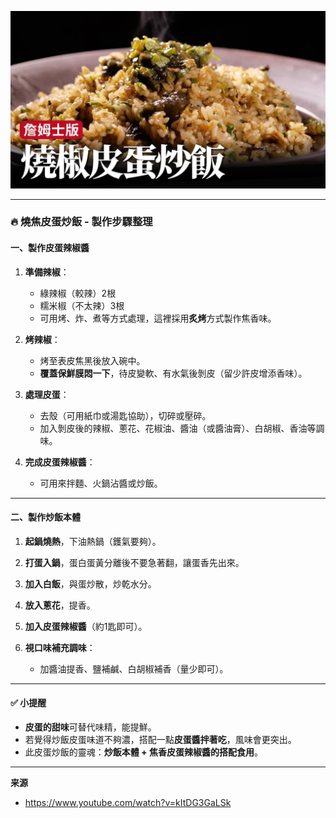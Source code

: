 ![](cover/05.燒椒皮蛋炒飯.jpg)


---

### 🔥 **燒焦皮蛋炒飯 - 製作步驟整理**

#### **一、製作皮蛋辣椒醬**

1. **準備辣椒**：

   * 綠辣椒（較辣）2根
   * 糯米椒（不太辣）3根
   * 可用烤、炸、煮等方式處理，這裡採用**炙烤**方式製作焦香味。

2. **烤辣椒**：

   * 烤至表皮焦黑後放入碗中。
   * **覆蓋保鮮膜悶一下**，待皮變軟、有水氣後剝皮（留少許皮增添香味）。

3. **處理皮蛋**：

   * 去殼（可用紙巾或湯匙協助），切碎或壓碎。
   * 加入剝皮後的辣椒、蔥花、花椒油、醬油（或醬油膏）、白胡椒、香油等調味。

4. **完成皮蛋辣椒醬**：

   * 可用來拌麵、火鍋沾醬或炒飯。

---

#### **二、製作炒飯本體**

1. **起鍋燒熱**，下油熱鍋（鑊氣要夠）。
2. **打蛋入鍋**，蛋白蛋黃分離後不要急著翻，讓蛋香先出來。
3. **加入白飯**，與蛋炒散，炒乾水分。
4. **放入蔥花**，提香。
5. **加入皮蛋辣椒醬**（約1匙即可）。
6. **視口味補充調味**：

   * 加醬油提香、鹽補鹹、白胡椒補香（量少即可）。

---

#### ✅ **小提醒**

* **皮蛋的甜味**可替代味精，能提鮮。
* 若覺得炒飯皮蛋味道不夠濃，搭配一點**皮蛋醬拌著吃**，風味會更突出。
* 此皮蛋炒飯的靈魂：**炒飯本體 + 焦香皮蛋辣椒醬的搭配食用**。


---

**来源**
+ <https://www.youtube.com/watch?v=kItDG3GaLSk>



